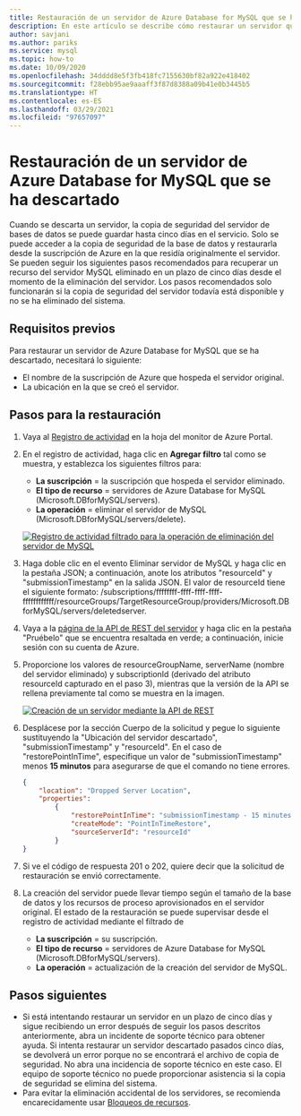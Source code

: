 ```yaml
---
title: Restauración de un servidor de Azure Database for MySQL que se ha descartado
description: En este artículo se describe cómo restaurar un servidor que se ha descartado en Azure Database for MySQL mediante Azure Portal.
author: savjani
ms.author: pariks
ms.service: mysql
ms.topic: how-to
ms.date: 10/09/2020
ms.openlocfilehash: 34dddd8e5f3fb418fc7155630bf82a922e418402
ms.sourcegitcommit: f28ebb95ae9aaaff3f87d8388a09b41e0b3445b5
ms.translationtype: HT
ms.contentlocale: es-ES
ms.lasthandoff: 03/29/2021
ms.locfileid: "97657097"
---
```

# <a name="restore-a-dropped-azure-database-for-mysql-server"></a>Restauración de un servidor de Azure Database for MySQL que se ha descartado

Cuando se descarta un servidor, la copia de seguridad del servidor de bases de datos se puede guardar hasta cinco días en el servicio. Solo se puede acceder a la copia de seguridad de la base de datos y restaurarla desde la suscripción de Azure en la que residía originalmente el servidor. Se pueden seguir los siguientes pasos recomendados para recuperar un recurso del servidor MySQL eliminado en un plazo de cinco días desde el momento de la eliminación del servidor. Los pasos recomendados solo funcionarán si la copia de seguridad del servidor todavía está disponible y no se ha eliminado del sistema. 

## <a name="pre-requisites"></a>Requisitos previos
Para restaurar un servidor de Azure Database for MySQL que se ha descartado, necesitará lo siguiente:
- El nombre de la suscripción de Azure que hospeda el servidor original.
- La ubicación en la que se creó el servidor.

## <a name="steps-to-restore"></a>Pasos para la restauración

1. Vaya al [Registro de actividad](https://ms.portal.azure.com/#blade/Microsoft_Azure_ActivityLog/ActivityLogBlade) en la hoja del monitor de Azure Portal. 

2. En el registro de actividad, haga clic en **Agregar filtro** tal como se muestra, y establezca los siguientes filtros para: 

    - **La suscripción** = la suscripción que hospeda el servidor eliminado.
    - **El tipo de recurso** = servidores de Azure Database for MySQL (Microsoft.DBforMySQL/servers). 
    - **La operación** = eliminar el servidor de MySQL (Microsoft.DBforMySQL/servers/delete). 
 
     [![Registro de actividad filtrado para la operación de eliminación del servidor de MySQL](./media/howto-restore-dropped-server/activity-log.png)](./media/howto-restore-dropped-server/activity-log.png#lightbox)
   
 3. Haga doble clic en el evento Eliminar servidor de MySQL y haga clic en la pestaña JSON; a continuación, anote los atributos "resourceId" y "submissionTimestamp" en la salida JSON. El valor de resourceId tiene el siguiente formato: /subscriptions/ffffffff-ffff-ffff-ffff-ffffffffffff/resourceGroups/TargetResourceGroup/providers/Microsoft.DBforMySQL/servers/deletedserver.
 
 4. Vaya a la [página de la API de REST del servidor](/rest/api/mysql/servers/create) y haga clic en la pestaña "Pruébelo" que se encuentra resaltada en verde; a continuación, inicie sesión con su cuenta de Azure.
 
 5. Proporcione los valores de resourceGroupName, serverName (nombre del servidor eliminado) y subscriptionId (derivado del atributo resourceId capturado en el paso 3), mientras que la versión de la API se rellena previamente tal como se muestra en la imagen.
 
     [![Creación de un servidor mediante la API de REST](./media/howto-restore-dropped-server/create-server-from-rest-api.png)](./media/howto-restore-dropped-server/create-server-from-rest-api.png#lightbox)
  
 6. Desplácese por la sección Cuerpo de la solicitud y pegue lo siguiente sustituyendo la "Ubicación del servidor descartado", "submissionTimestamp" y "resourceId". En el caso de "restorePointInTime", especifique un valor de "submissionTimestamp" menos **15 minutos** para asegurarse de que el comando no tiene errores.
 
    ```json
    {
        "location": "Dropped Server Location",  
        "properties": 
            {
                "restorePointInTime": "submissionTimestamp - 15 minutes",
                "createMode": "PointInTimeRestore",
                "sourceServerId": "resourceId"
            }
    }
    ```

7. Si ve el código de respuesta 201 o 202, quiere decir que la solicitud de restauración se envió correctamente. 

8. La creación del servidor puede llevar tiempo según el tamaño de la base de datos y los recursos de proceso aprovisionados en el servidor original. El estado de la restauración se puede supervisar desde el registro de actividad mediante el filtrado de 
   - **La suscripción** = su suscripción.
   - **El tipo de recurso** = servidores de Azure Database for MySQL (Microsoft.DBforMySQL/servers). 
   - **La operación** = actualización de la creación del servidor de MySQL.

## <a name="next-steps"></a>Pasos siguientes
- Si está intentando restaurar un servidor en un plazo de cinco días y sigue recibiendo un error después de seguir los pasos descritos anteriormente, abra un incidente de soporte técnico para obtener ayuda. Si intenta restaurar un servidor descartado pasados cinco días, se devolverá un error porque no se encontrará el archivo de copia de seguridad. No abra una incidencia de soporte técnico en este caso. El equipo de soporte técnico no puede proporcionar asistencia si la copia de seguridad se elimina del sistema. 
- Para evitar la eliminación accidental de los servidores, se recomienda encarecidamente usar [Bloqueos de recursos](https://techcommunity.microsoft.com/t5/azure-database-for-mysql/preventing-the-disaster-of-accidental-deletion-for-your-mysql/ba-p/825222).